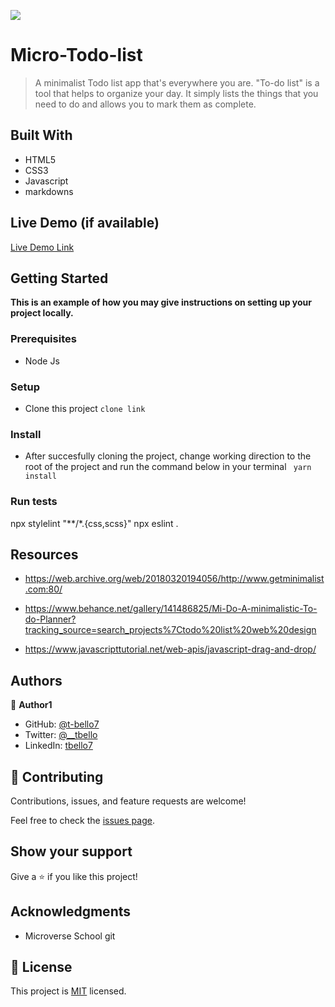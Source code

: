 ![](https://img.shields.io/badge/Microverse-blueviolet)

# Micro-Todo-list

>A minimalist Todo list app that's everywhere you are. "To-do list" is a tool that helps to organize your day. It simply lists the things that you need to do and allows you to mark them as complete. 

## Built With

- HTML5
- CSS3
- Javascript
- markdowns

## Live Demo (if available)

[Live Demo Link](https://t-bello7.github.io/micro-todo/)


## Getting Started

**This is an example of how you may give instructions on setting up your project locally.**

### Prerequisites
- Node Js

### Setup
- Clone this project 
`clone link`

### Install
- After succesfully cloning the project, change working direction to the root of the project and run the command below in your terminal
` yarn install`
<!-- ### Usage -->

### Run tests
npx stylelint "**/*.{css,scss}"
npx eslint .
<!-- ### Deployment -->

## Resources
- https://web.archive.org/web/20180320194056/http://www.getminimalist.com:80/
- https://www.behance.net/gallery/141486825/Mi-Do-A-minimalistic-To-do-Planner?tracking_source=search_projects%7Ctodo%20list%20web%20design

- https://www.javascripttutorial.net/web-apis/javascript-drag-and-drop/
## Authors

👤 **Author1**

- GitHub: [@t-bello7](https://github.com/t-bello7)
- Twitter: [@__tbello](https://twitter.com/__tbello)
- LinkedIn: [tbello7](https://linkedin.com/in/tbello7)


## 🤝 Contributing

Contributions, issues, and feature requests are welcome!

Feel free to check the [issues page](../../issues/).

## Show your support

Give a ⭐️ if you like this project!

## Acknowledgments

- Microverse School git

## 📝 License

This project is [MIT](./MIT.md) licensed.